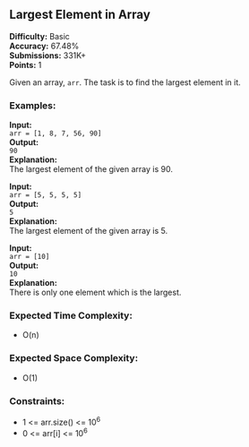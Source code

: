 ## Largest Element in Array

**Difficulty:** Basic  
**Accuracy:** 67.48%  
**Submissions:** 331K+  
**Points:** 1  

Given an array, `arr`. The task is to find the largest element in it.

### Examples:

**Input:**  
`arr = [1, 8, 7, 56, 90]`  
**Output:**  
`90`  
**Explanation:**  
The largest element of the given array is 90.

**Input:**  
`arr = [5, 5, 5, 5]`  
**Output:**  
`5`  
**Explanation:**  
The largest element of the given array is 5.

**Input:**  
`arr = [10]`  
**Output:**  
`10`  
**Explanation:**  
There is only one element which is the largest.

### Expected Time Complexity:
- O(n)

### Expected Space Complexity:
- O(1)

### Constraints:
- 1 <= arr.size() <= 10<sup>6</sup>
- 0 <= arr[i] <= 10<sup>6</sup>

